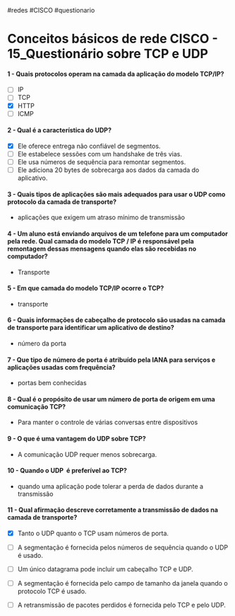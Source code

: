#redes #CISCO #questionario
# Conceitos básicos de rede CISCO - 15_Questionário sobre TCP e UDP

#### 1 - Quais protocolos operam na camada da aplicação do modelo TCP/IP?

- [ ] IP
- [ ] TCP
- [x] HTTP
- [ ] ICMP

#### 2 - Qual é a característica do UDP?

- [x] Ele oferece entrega não confiável de segmentos.
- [ ] Ele estabelece sessões com um handshake de três vias.
- [ ] Ele usa números de sequência para remontar segmentos.
- [ ] Ele adiciona 20 bytes de sobrecarga aos dados da camada do aplicativo.

#### 3 - Quais tipos de aplicações são mais adequados para usar o UDP como protocolo da camada de transporte?

- aplicações que exigem um atraso mínimo de transmissão

#### 4 - Um aluno está enviando arquivos de um telefone para um computador pela rede. Qual camada do modelo TCP / IP é responsável pela remontagem dessas mensagens quando elas são recebidas no computador?

- Transporte

#### 5 - Em que camada do modelo TCP/IP ocorre o TCP?

- transporte

#### 6 - Quais informações de cabeçalho de protocolo são usadas na camada de transporte para identificar um aplicativo de destino?

- número da porta

#### 7 - Que tipo de número de porta é atribuído pela IANA para serviços e aplicações usadas com frequência?

- portas bem conhecidas

#### 8 - Qual é o propósito de usar um número de porta de origem em uma comunicação TCP?

- Para manter o controle de várias conversas entre dispositivos

#### 9 - O que é uma vantagem do UDP sobre TCP?

- A comunicação UDP requer menos sobrecarga.

#### 10 - Quando o UDP  é preferível ao TCP?

- quando uma aplicação pode tolerar a perda de dados durante a transmissão

#### 11 - Qual afirmação descreve corretamente a transmissão de dados na camada de transporte?

- [x] Tanto o UDP quanto o TCP usam números de porta.
- [ ] A segmentação é fornecida pelos números de sequência quando o UDP é usado.
- [ ] Um único datagrama pode incluir um cabeçalho TCP e UDP.
- [ ] A segmentação é fornecida pelo campo de tamanho da janela quando o protocolo TCP é usado.
- [ ] A retransmissão de pacotes perdidos é fornecida pelo TCP e pelo UDP.





